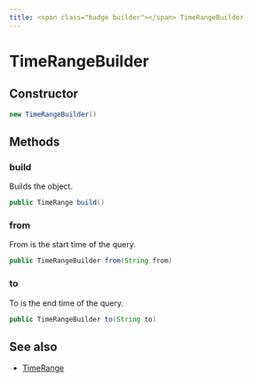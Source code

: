 ```yaml
---
title: <span class="badge builder"></span> TimeRangeBuilder
---
```

# <span class="badge builder"></span> TimeRangeBuilder

## Constructor

```java
new TimeRangeBuilder()
```
## Methods

### <span class="badge object-method"></span> build

Builds the object.

```java
public TimeRange build()
```

### <span class="badge object-method"></span> from

From is the start time of the query.

```java
public TimeRangeBuilder from(String from)
```

### <span class="badge object-method"></span> to

To is the end time of the query.

```java
public TimeRangeBuilder to(String to)
```

## See also

 * <span class="badge object-type-class"></span> [TimeRange](./object-TimeRange.md)
